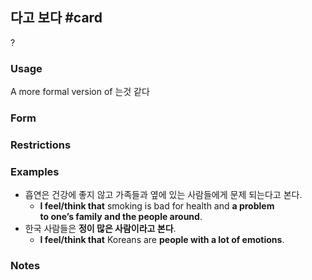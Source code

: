## 다고 보다 #card
?
### Usage
A more formal version of 는것 같다
### Form
### Restrictions
### Examples
* 흡연은 건강에 좋지 않고 가족들과 옆에 있는 사람들에게 문제 되는다고 본다.
	* **I feel/think that** smoking is bad for health and **a problem to one’s family and the people around**.
* 한국 사람들은 **정이 많은 사람이라고 본다**.
	* **I feel/think that** Koreans are **people with a lot of emotions**.
### Notes
<!--SR:!2025-03-29,14,210-->
